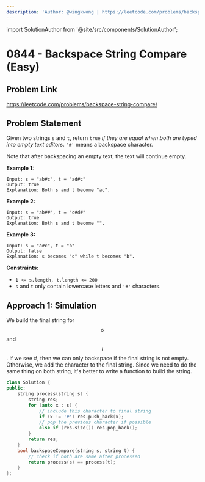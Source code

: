 ```yaml
---
description: 'Author: @wingkwong | https://leetcode.com/problems/backspace-string-compare/'
---
```


import SolutionAuthor from '@site/src/components/SolutionAuthor';

# 0844 - Backspace String Compare (Easy)

## Problem Link

https://leetcode.com/problems/backspace-string-compare/

## Problem Statement

Given two strings `s` and `t`, return `true` _if they are equal when both are typed into empty text editors_. `'#'` means a backspace character.

Note that after backspacing an empty text, the text will continue empty.

**Example 1:**

```
Input: s = "ab#c", t = "ad#c"
Output: true
Explanation: Both s and t become "ac".
```

**Example 2:**

```
Input: s = "ab##", t = "c#d#"
Output: true
Explanation: Both s and t become "".
```

**Example 3:**

```
Input: s = "a#c", t = "b"
Output: false
Explanation: s becomes "c" while t becomes "b".
```

**Constraints:**

* `1 <= s.length, t.length <= 200`
* `s` and `t` only contain lowercase letters and `'#'` characters.

## Approach 1: Simulation

We build the final string for $$s$$ and $$t$$. If we see #, then we can only backspace if the final string is not empty. Otherwise, we add the character to the final string. Since we need to do the same thing on both string, it's better to write a function to build the string.

<SolutionAuthor name="@wingkwong"/>

```cpp
class Solution {
public:
    string process(string s) {
        string res;
        for (auto x : s) {
            // include this character to final string
            if (x != '#') res.push_back(x);
            // pop the previous character if possible
            else if (res.size()) res.pop_back();
        }
        return res;
    }
    bool backspaceCompare(string s, string t) {
        // check if both are same after processed
        return process(s) == process(t);
    }
};
```
